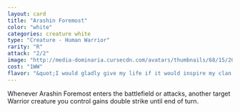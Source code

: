 ```yaml
---
layout: card
title: "Arashin Foremost"
color: "white"
categories: creature white
type: "Creature - Human Warrior"
rarity: "R"
attack: "2/2"
image: "http://media-dominaria.cursecdn.com/avatars/thumbnails/68/15/200/283/635611541802723450.jpeg"
cost: "1WW"
flavor: "&quot;I would gladly give my life if it would inspire my clan to victory.&quot;"
---
```


Whenever Arashin Foremost enters the battlefield or attacks, another target Warrior creature you control gains double strike until end of turn.
